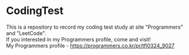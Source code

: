 # CodingTest
This is a repository to record my coding test study at site "Programmers" and "LeetCode".  
If you interested in my Programmers profile, come and visit!  
My Programmers profile - https://programmers.co.kr/pr/tfl0324_9027  
